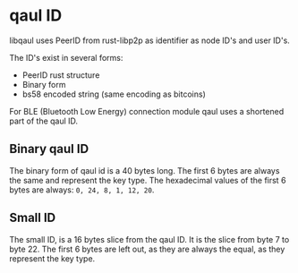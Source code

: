 # qaul ID

libqaul uses PeerID from rust-libp2p as identifier as node ID's and user ID's.

The ID's exist in several forms:

* PeerID rust structure
* Binary form
* bs58 encoded string (same encoding as bitcoins)

For BLE (Bluetooth Low Energy) connection module qaul uses a shortened part of the qaul ID.

## Binary qaul ID

The binary form of qaul id is a 40 bytes long.
The first 6 bytes are always the same and represent the key type.
The hexadecimal values of the first 6 bytes are always: `0, 24, 8, 1, 12, 20`.

## Small ID

The small ID, is a 16 bytes slice from the qaul ID.
It is the slice from byte 7 to byte 22.
The first 6 bytes are left out, as they are always the equal, as they represent the key type.
